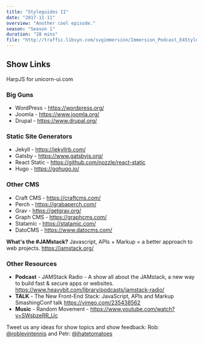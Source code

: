 ```yaml
---
title: "Styleguides II"
date: "2017-11-11"
overview: "Another cool episode."
season: "Season 1"
duration: "28 mins"
file: "http://traffic.libsyn.com/svgimmersion/Immersion_Podcast_E4Styleguides.mp3"
---
```


## Show Links

HarpJS for unicorn-ui.com

### Big Guns

* WordPress - https://wordpress.org/
* Joomla - https://www.joomla.org/
* Drupal - https://www.drupal.org/

### Static Site Generators

* Jekyll - https://jekyllrb.com/
* Gatsby - https://www.gatsbyjs.org/
* React Static - https://github.com/nozzle/react-static
* Hugo - https://gohugo.io/

### Other CMS

* Craft CMS - https://craftcms.com/
* Perch - https://grabaperch.com/
* Grav - https://getgrav.org/
* Graph CMS - https://graphcms.com/
* Statamic - https://statamic.com/
* DatoCMS - https://www.datocms.com/

**What's the #JAMstack?** Javascript, APIs + Markup = a better approach to web
projects. https://jamstack.org/

### Other Resources

* **Podcast** - JAMStack Radio - A show all about the JAMstack, a new way to
  build fast & secure apps or websites.
  https://www.heavybit.com/library/podcasts/jamstack-radio/
* **TALK** - The New Front-End Stack: JavaScript, APIs and Markup SmashingConf
  talk https://vimeo.com/235438562
* **Music** - Random Movement - https://www.youtube.com/watch?v=SWsbzeRR_Uc

Tweet us any ideas for show topics and show feedback: Rob:
[@roblevintennis](https://twitter.com/roblevintennis) and Petr:
[@ihatetomatoes](https://twitter.com/ihatetomatoes)
